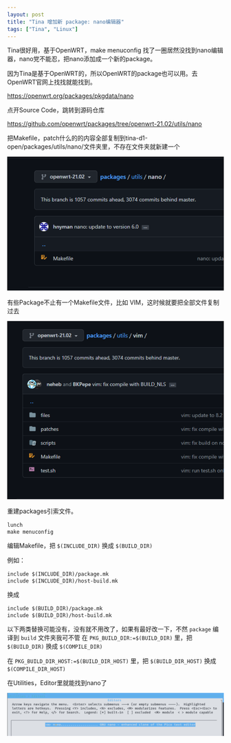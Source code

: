 ```yaml
---
layout: post
title: "Tina 增加新 package: nano编辑器"
tags: ["Tina", "Linux"]
---
```


Tina很好用，基于OpenWRT，make menuconfig 找了一圈居然没找到nano编辑器，nano党不能忍，把nano添加成一个新的package。

因为Tina是基于OpenWRT的，所以OpenWRT的package也可以用。去OpenWRT官网上找找就能找到。

https://openwrt.org/packages/pkgdata/nano

点开Source Code，跳转到源码仓库

https://github.com/openwrt/packages/tree/openwrt-21.02/utils/nano

把Makefile，patch什么的的内容全部复制到tina-d1-open/packages/utils/nano/文件夹里，不存在文件夹就新建一个

![image-20220123142919659](/assets/post/2022-01-23-20220123/image-20220123142919659.png)

有些Package不止有一个Makefile文件，比如 VIM，这时候就要把全部文件复制过去

![image-20220123143030951](/assets/post/2022-01-23-20220123/image-20220123143030951.png)

重建packages引索文件。

```
lunch 
make menuconfig
```

编辑Makefile，把 `$(INCLUDE_DIR)` 换成 `$(BUILD_DIR)` 

例如：

```
include $(INCLUDE_DIR)/package.mk
include $(INCLUDE_DIR)/host-build.mk
```

换成

```
include $(BUILD_DIR)/package.mk
include $(BUILD_DIR)/host-build.mk
```

以下两类替换可能没有，没有就不用改了，如果有最好改一下，不然 `package` 编译到 `build` 文件夹我可不管
在  `PKG_BUILD_DIR:=$(BUILD_DIR)`  里，把 `$(BUILD_DIR)`  换成 `$(COMPILE_DIR)`

在 `PKG_BUILD_DIR_HOST:=$(BUILD_DIR_HOST)` 里，把 `$(BUILD_DIR_HOST)`  换成 `$(COMPILE_DIR_HOST)`

在Utilities，Editor里就能找到nano了

![image-20220123143114732](/assets/post/2022-01-23-20220123/image-20220123143114732.png)

